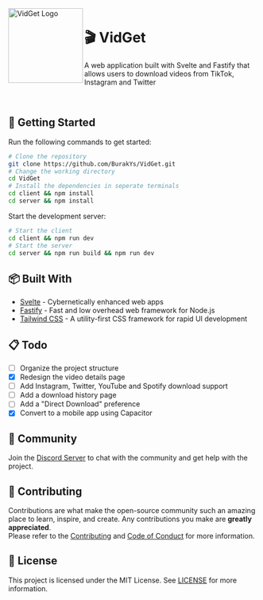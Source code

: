 <img src="./server/public/icon.png" align="left" width="150" height="150" alt="VidGet Logo">

# 🎬 VidGet

A web application built with Svelte and Fastify that allows users to download videos from TikTok, Instagram and Twitter

<br />

## 🚀 Getting Started

Run the following commands to get started:

```bash
# Clone the repository
git clone https://github.com/BurakYs/VidGet.git
# Change the working directory
cd VidGet
# Install the dependencies in seperate terminals
cd client && npm install
cd server && npm install 
```

Start the development server:

```bash
# Start the client
cd client && npm run dev
# Start the server
cd server && npm run build && npm run dev
```

## 📦 Built With

- [Svelte](https://svelte.dev/) - Cybernetically enhanced web apps
- [Fastify](https://www.fastify.io/) - Fast and low overhead web framework for Node.js
- [Tailwind CSS](https://tailwindcss.com/) - A utility-first CSS framework for rapid UI development

## 📋 Todo
- [ ] Organize the project structure
- [x] Redesign the video details page
- [ ] Add Instagram, Twitter, YouTube and Spotify download support
- [ ] Add a download history page
- [ ] Add a "Direct Download" preference
- [x] Convert to a mobile app using Capacitor

## 🤝 Community

Join the [Discord Server](https://discord.gg/z8aBnDa6Xa) to chat with the community and get help with the project.


## 📄 Contributing

Contributions are what make the open-source community such an amazing place to learn, inspire, and create. Any contributions you make are
**greatly appreciated**. \
Please refer to the [Contributing](.github/CONTRIBUTING.md) and [Code of Conduct](.github/CODE_OF_CONDUCT.md)
for more information.

## 📝 License

This project is licensed under the MIT License. See [LICENSE](./LICENSE) for more information.
